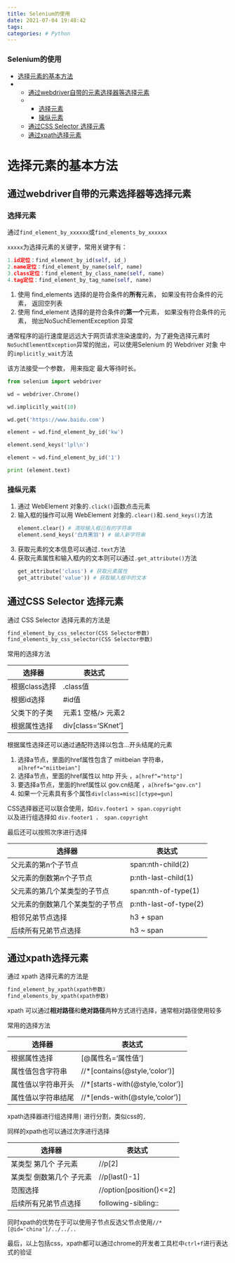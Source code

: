 ```yaml
---
title: Selenium的使用
date: 2021-07-04 19:48:42
tags: 
categories: # Python
---
```


<!--more-->

### Selenium的使用

- [选择元素的基本方法](#_1)
- - [通过webdriver自带的元素选择器等选择元素](#webdriver_2)
  - - [选择元素](#_3)
    - [操纵元素](#_38)
  - [通过CSS Selector 选择元素](#CSS_Selector__52)
  - [通过xpath选择元素](#xpath_86)

# 选择元素的基本方法

## 通过webdriver自带的元素选择器等选择元素

### 选择元素

通过`find_element_by_xxxxxx`或`find_elements_by_xxxxxx`

`xxxxx`为选择元素的关键字，常用关键字有：

```python
1.id定位：find_element_by_id(self, id_)
2.name定位：find_element_by_name(self, name)
3.class定位：find_element_by_class_name(self, name)
4.tag定位：find_element_by_tag_name(self, name)
```

1.  使用 find\_elements 选择的是符合条件的**所有**元素， 如果没有符合条件的元素， 返回空列表
2.  使用 find\_element 选择的是符合条件的**第一个**元素， 如果没有符合条件的元素， 抛出NoSuchElementException 异常

通常程序的运行速度是远远大于网页请求渲染速度的，为了避免选择元素时`NoSuchElementException`异常的抛出，可以使用Selenium 的 Webdriver 对象 中的`implicitly_wait`方法

该方法接受一个参数， 用来指定 最大等待时长。

```python
from selenium import webdriver

wd = webdriver.Chrome()

wd.implicitly_wait(10)

wd.get('https://www.baidu.com')

element = wd.find_element_by_id('kw')

element.send_keys('lpl\n')

element = wd.find_element_by_id('1')

print (element.text)
```

### 操纵元素

1.  通过 WebElement 对象的`.click()`函数点击元素
2.  输入框的操作可以用 WebElement 对象的`.clear()`和`.send_keys()`方法
    ```python
    element.clear() # 清除输入框已有的字符串
    element.send_keys('白月黑羽') # 输入新字符串
    ```
3.  获取元素的文本信息可以通过`.text`方法
4.  获取元素属性和输入框内的文本则可以通过`.get_attribute()`方法
    ```python
    get_attribute('class') # 获取元素属性
    get_attribute('value')) # 获取输入框中的文本
    ```

## 通过CSS Selector 选择元素

通过 CSS Selector 选择元素的方法是

```python
find_element_by_css_selector(CSS Selector参数)
find_elements_by_css_selector(CSS Selector参数)
```

常用的选择方法

| 选择器 | 表达式 |
| --- | --- |
| 根据class选择 | .class值 |
| 根据id选择 | #id值 |
| 父类下的子类 | 元素1 空格/> 元素2 |
| 根据属性选择 | div\[class=‘SKnet’\] |

根据属性选择还可以通过通配符选择以包含…开头结尾的元素

1.  选择a节点，里面的href属性包含了 miitbeian 字符串，`a[href*="miitbeian"]`
2.  选择a节点，里面的href属性以 http 开头 ，`a[href^="http"]`
3.  要选择a节点，里面的href属性以 gov.cn结尾 ，`a[href$="gov.cn"]`
4.  如果一个元素具有多个属性`div[class=misc][ctype=gun]`

CSS选择器还可以联合使用，如`div.footer1 > span.copyright`  
以及进行组选择如 `div.footer1 ， span.copyright`

最后还可以按照次序进行选择

| 选择器 | 表达式 |
| --- | --- |
| 父元素的第n个子节点 | span:nth-child\(2\) |
| 父元素的倒数第n个子节点 | p:nth-last-child\(1\) |
| 父元素的第几个某类型的子节点 | span:nth-of-type\(1\) |
| 父元素的倒数第几个某类型的子节点 | p:nth-last-of-type\(2\) |
| 相邻兄弟节点选择 | h3 + span |
| 后续所有兄弟节点选择 | h3 \~ span |

## 通过xpath选择元素

通过 xpath 选择元素的方法是

```python
find_element_by_xpath(xpath参数)
find_elements_by_xpath(xpath参数)
```

xpath 可以通过**相对路径**和**绝对路径**两种方式进行选择，通常相对路径使用较多

常用的选择方法

| 选择器 | 表达式 |
| --- | --- |
| 根据属性选择 | \[\@属性名=‘属性值’\] |
| 属性值包含字符串 | //\*\[contains\(\@style,‘color’\)\] |
| 属性值以字符串开头 | //\*\[starts-with\(\@style,‘color’\)\] |
| 属性值以字符串结尾 | //\*\[ends-with\(\@style,‘color’\)\] |

xpath选择器进行组选择用`|` 进行分割，类似css的`,`

同样的xpath也可以通过次序进行选择

| 选择器 | 表达式 |
| --- | --- |
| 某类型 第几个 子元素 | //p\[2\] |
| 某类型 倒数第几个 子元素 | //p\[last\(\)-1\] |
| 范围选择 | //option\[position\(\)\<=2\] |
| 后续所有兄弟节点选择 | following-sibling:: |

同时xpath的优势在于可以使用子节点反选父节点使用`//*[@id='china']/../../..`

最后，以上包括css，xpath都可以通过chrome的开发者工具栏中`ctrl+f`进行表达式的验证